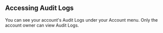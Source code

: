

## Accessing Audit Logs

You can see your account's Audit Logs under your Account menu. Only the account owner can view Audit Logs.
